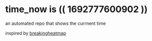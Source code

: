 # time_now is (( 1692777600902 ))

an automated repo that shows the currnent time

inspired by [breakingheatmap](https://github.com/breakingheatmap/breakingheatmap)